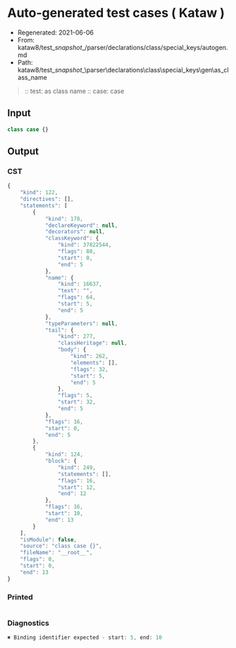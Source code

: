 # Auto-generated test cases ( Kataw )
- Regenerated: 2021-06-06
- From: kataw8/test\__snapshot__/parser/declarations/class/special_keys/autogen.md
- Path: kataw8/test\__snapshot__\parser\declarations\class\special_keys\gen\as_class_name
> :: test: as class name
> :: case: case
## Input

`````js
class case {}
`````
## Output

### CST

```javascript
{
    "kind": 122,
    "directives": [],
    "statements": [
        {
            "kind": 178,
            "declareKeyword": null,
            "decorators": null,
            "classKeyword": {
                "kind": 37822544,
                "flags": 80,
                "start": 0,
                "end": 5
            },
            "name": {
                "kind": 16637,
                "text": "",
                "flags": 64,
                "start": 5,
                "end": 5
            },
            "typeParameters": null,
            "tail": {
                "kind": 277,
                "classHeritage": null,
                "body": {
                    "kind": 262,
                    "elements": [],
                    "flags": 32,
                    "start": 5,
                    "end": 5
                },
                "flags": 5,
                "start": 32,
                "end": 5
            },
            "flags": 16,
            "start": 0,
            "end": 5
        },
        {
            "kind": 124,
            "block": {
                "kind": 249,
                "statements": [],
                "flags": 16,
                "start": 12,
                "end": 12
            },
            "flags": 16,
            "start": 10,
            "end": 13
        }
    ],
    "isModule": false,
    "source": "class case {}",
    "fileName": "__root__",
    "flags": 0,
    "start": 0,
    "end": 13
}
```

### Printed

```javascript

```

### Diagnostics

```javascript
✖ Binding identifier expected - start: 5, end: 10

```

